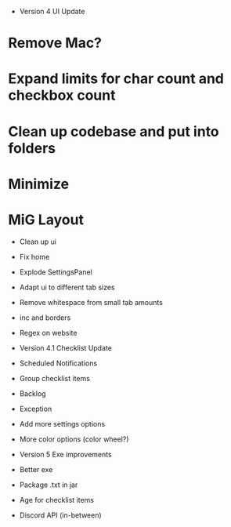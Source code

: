 - Version 4 UI Update
# Remove Mac?
# Expand limits for char count and checkbox count
# Clean up codebase and put into folders
# Minimize
# MiG Layout
- Clean up ui
- Fix home
- Explode SettingsPanel
- Adapt ui to different tab sizes
- Remove whitespace from small tab amounts
- inc and borders
- Regex on website

- Version 4.1 Checklist Update
- Scheduled Notifications
- Group checklist items
- Backlog
- Exception
- Add more settings options
- More color options (color wheel?)

- Version 5 Exe improvements
- Better exe
- Package .txt in jar
- Age for checklist items
- Discord API (in-between)